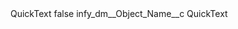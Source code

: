 <?xml version="1.0" encoding="UTF-8"?>
<CustomMetadata xmlns="http://soap.sforce.com/2006/04/metadata" xmlns:xsi="http://www.w3.org/2001/XMLSchema-instance" xmlns:xsd="http://www.w3.org/2001/XMLSchema">
    <label>QuickText</label>
    <protected>false</protected>
    <values>
        <field>infy_dm__Object_Name__c</field>
        <value xsi:type="xsd:string">QuickText</value>
    </values>
</CustomMetadata>
